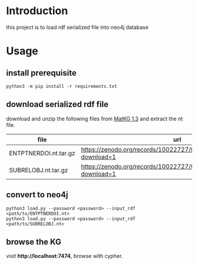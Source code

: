 # Introduction

this project is to load rdf serialized file into neo4j database

# Usage

## install prerequisite

```shell
python3 -m pip install -r requirements.txt
```

## download serialized rdf file

download and unzip the following files from [MatKG 1.3](https://zenodo.org/records/10022727) and extract the nt file.

| file | url |
|------|-----|
| ENTPTNERDOI.nt.tar.gz | https://zenodo.org/records/10022727/files/ENTPTNERDOI.nt.tar.gz?download=1 |
| SUBRELOBJ.nt.tar.gz   |https://zenodo.org/records/10022727/files/SUBRELOBJ.nt.tar.gz?download=1 |

## convert to neo4j

```shell
python3 load.py --password <password> --input_rdf <path/to/ENTPTNERDOI.nt>
python3 load.py --password <password> --input_rdf <path/to/SUBRELOBJ.nt>
```

## browse the KG

visit **http://localhost:7474**, browse with cypher.
